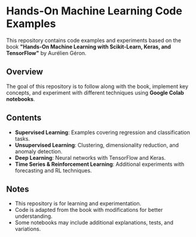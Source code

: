 # Hands-On Machine Learning Code Examples

This repository contains code examples and experiments based on the book **"Hands-On Machine Learning with Scikit-Learn, Keras, and TensorFlow"** by Aurélien Géron.

## Overview

The goal of this repository is to follow along with the book, implement key concepts, and experiment with different techniques using **Google Colab notebooks**.

## Contents

- **Supervised Learning**: Examples covering regression and classification tasks.
- **Unsupervised Learning**: Clustering, dimensionality reduction, and anomaly detection.
- **Deep Learning**: Neural networks with TensorFlow and Keras.
- **Time Series & Reinforcement Learning**: Additional experiments with forecasting and RL techniques.

## Notes

- This repository is for learning and experimentation.
- Code is adapted from the book with modifications for better understanding.
- Some notebooks may include additional explanations, tests, and variations.
